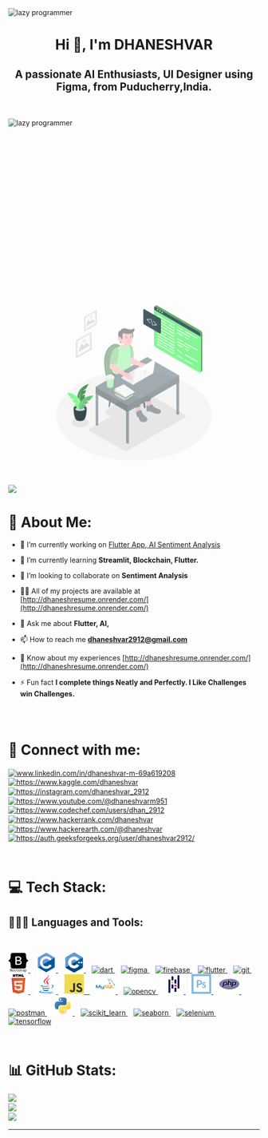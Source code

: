 <img src="https://images.unsplash.com/photo-1504805572947-34fad45aed93?ixlib=rb-4.0.3&ixid=MnwxMjA3fDB8MHxzZWFyY2h8NDd8fGNvZGluZ3xlbnwwfHwwfHw%3D&auto=format&fit=crop&w=500&q=60" alt="lazy programmer" width="1000" height="200">


<!-- https://pbs.twimg.com/media/FLVm9YlWQAgQ5ZS.jpg 
https://cdn.dribbble.com/users/1292677/screenshots/6139167/media/fcf7fd0c619bb87706533079240915f3.gif,
https://mobimg.b-cdn.net/v3/fetch/06/061de857a44030f20adf1efbc126f9c7.jpeg,
https://encrypted-tbn0.gstatic.com/images?q=tbn:ANd9GcTTic6eYDInlLJ3lZ_UgufymUEVpaNqlMDG9PnlgBT9lAyF_3jFLK9PgSlJHxDWeUDQpkk&usqp=CAU
,https://images.unsplash.com/photo-1504805572947-34fad45aed93?ixlib=rb-4.0.3&ixid=MnwxMjA3fDB8MHxzZWFyY2h8NDd8fGNvZGluZ3xlbnwwfHwwfHw%3D&auto=format&fit=crop&w=500&q=60-->


<br>

<h1 align="center">Hi 👋, I'm DHANESHVAR</h1>
<h2 align="center">A passionate AI Enthusiasts, UI Designer using Figma, from Puducherry,India.</h2>

<!-- <iframe src="https://embed.lottiefiles.com/animation/71619"></iframe> -->

<!-- <script src="https://unpkg.com/@lottiefiles/lottie-player@latest/dist/lottie-player.js"></script>
<lottie-player src="https://assets10.lottiefiles.com/packages/lf20_vnikrcia.json"  background="transparent"  speed="1"  style="width: 300px; height: 300px;"  loop  autoplay></lottie-player> -->

<br>
<br>

<img src="https://user-images.githubusercontent.com/55389276/140866485-8fb1c876-9a8f-4d6a-98dc-08c4981eaf70.gif" alt="lazy programmer" width="350" height="350" align="left">


<center>
<svg class="animated" width="350" height="350" preserveAspectRatio="xMidYMid meet" id="freepik_stories-code-typing" xmlns="http://www.w3.org/2000/svg" viewBox="0 0 500 500" version="1.1" xmlns:xlink="http://www.w3.org/1999/xlink" xmlns:svgjs="http://svgjs.com/svgjs">
<style>svg#freepik_stories-code-typing:not(.animated) .animable {opacity: 0;}svg#freepik_stories-code-typing.animated #freepik--Floor--inject-2 {animation: 1.5s Infinite  linear floating;animation-delay: 0s;}svg#freepik_stories-code-typing.animated #freepik--Shadows--inject-2 {animation: 1.5s Infinite  linear heartbeat;animation-delay: 0s;}svg#freepik_stories-code-typing.animated #freepik--Plant--inject-2 {animation: 1.5s Infinite  linear floating;animation-delay: 0s;}svg#freepik_stories-code-typing.animated #freepik--Pictures--inject-2 {animation: 1.5s Infinite  linear floating;animation-delay: 0s;}svg#freepik_stories-code-typing.animated #freepik--Character--inject-2 {animation: 3.2s 1 forwards ease-in slideDown,1.5s Infinite  linear floating;animation-delay: 0s,3.2s;}svg#freepik_stories-code-typing.animated #freepik--Screen--inject-2 {animation: 1.5s Infinite  linear floating;animation-delay: 0s;}            @keyframes floating {                0% {                    opacity: 1;                    transform: translateY(0px);                }                50% {                    transform: translateY(-10px);                }                100% {                    opacity: 1;                    transform: translateY(0px);                }            }                    @keyframes heartbeat {                0% {                    transform: scale(1);                }                10% {                    transform: scale(1.1);                }                30% {                    transform: scale(1);                }                40% {                    transform: scale(1);                }                50% {                    transform: scale(1.1);                }                60% {                    transform: scale(1);                }                100% {                    transform: scale(1);                }            }                    @keyframes slideDown {                0% {                    opacity: 0;                    transform: translateY(-30px);                }                100% {                    opacity: 1;                    transform: translateY(0);                }            }        
</style>
<g id="freepik--Floor--inject-2" class="animable" style="transform-origin: 250px 358.49px;"><ellipse cx="250" cy="358.49" rx="222.5" ry="128.46" style="fill: rgb(245, 245, 245); transform-origin: 250px 358.49px;" id="ele91jhmeyv7u" class="animable"></ellipse></g><g id="freepik--Shadows--inject-2" class="animable" style="transform-origin: 234.572px 371.229px;"><ellipse cx="95.58" cy="369.76" rx="24.63" ry="14.22" style="fill: rgb(230, 230, 230); transform-origin: 95.58px 369.76px;" id="el2ddc3qiriiv" class="animable"></ellipse><path d="M285.26,293.53,123.38,387a4,4,0,0,0,0,7l95.14,54.93a15.73,15.73,0,0,0,15.73,0l161.88-93.46a4,4,0,0,0,0-7L301,293.53A15.73,15.73,0,0,0,285.26,293.53Z" style="fill: rgb(230, 230, 230); transform-origin: 259.755px 371.229px;" id="eldyqzi1iv0eg" class="animable"></path><path d="M236.65,294.44l-64.8,37.42a8.55,8.55,0,0,0,0,14.82l32.63,18.84a14.23,14.23,0,0,0,14.2,0l64.81-37.42a8.56,8.56,0,0,0,0-14.82l-32.64-18.84A14.18,14.18,0,0,0,236.65,294.44Z" style="fill: rgb(230, 230, 230); transform-origin: 227.665px 329.976px;" id="elxsh1nnao99" class="animable"></path></g><g id="freepik--Plant--inject-2" class="animable" style="transform-origin: 96.22px 320.87px;"><path d="M96.88,333s-15.22-14.87-6.56-39.77c4.85-13.95,20.94-24.2,30.1-25.16a42.92,42.92,0,0,0-7.16,12.07l-11.54,7.67,10.61-3.32-2.26,9.08s-9.86,6-11.32,7.26L109.38,298S108.56,323.72,96.88,333Z" style="fill: #84F794; transform-origin: 104.038px 300.535px;" id="elnw82uz8c0a8" class="animable"></path><g id="elyt48uqyir3c"><path d="M96.88,333s-15.22-14.87-6.56-39.77c4.85-13.95,20.94-24.2,30.1-25.16a42.92,42.92,0,0,0-7.16,12.07l-11.54,7.67,10.61-3.32-2.26,9.08s-9.86,6-11.32,7.26L109.38,298S108.56,323.72,96.88,333Z" style="opacity: 0.4; transform-origin: 104.038px 300.535px;" class="animable" id="elt56r26m7jbr"></path></g><path d="M96.88,333s-7.88-31.11,3.78-49.25C100.66,283.71,87,299.72,96.88,333Z" style="fill: rgb(255, 255, 255); transform-origin: 96.9762px 308.375px;" id="eloq3r2v0kvn" class="animable"></path><path d="M114.3,337.17l-18.63-.24h-.19l-18.62.24s-.21,22.94,6.86,32.27h0c2,2.49,6.53,4.23,11.86,4.23s9.92-1.75,11.87-4.24C114.5,360.09,114.3,337.17,114.3,337.17Z" style="fill: rgb(55, 71, 79); transform-origin: 95.58px 355.3px;" id="elh85cprholsw" class="animable"></path><ellipse cx="95.58" cy="337.17" rx="18.72" ry="10.05" style="fill: rgb(69, 90, 100); transform-origin: 95.58px 337.17px;" id="elz2ppdodaz1j" class="animable"></ellipse><path d="M95.58,334.5c6.44,0,11.89,2.07,13.81,4.93a4,4,0,0,0,.75-2.26c0-4-6.52-7.19-14.56-7.19S81,333.2,81,337.17a4.08,4.08,0,0,0,.74,2.26C83.68,336.57,89.14,334.5,95.58,334.5Z" style="fill: rgb(38, 50, 56); transform-origin: 95.57px 334.705px;" id="el7hyscyc9oxo" class="animable"></path><ellipse cx="95.58" cy="339.43" rx="13.81" ry="4.93" style="fill: rgb(224, 224, 224); transform-origin: 95.58px 339.43px;" id="elam1bxu95v7b" class="animable"></ellipse><path d="M95.81,340.67s-7.22-.28-13.4-9.86c-2.56-3.95-3.79-6-3.79-6l10-.75-11.26-2.81-5.32-8.14,9.35-.7s-7-2.44-11.93-2.47c0,0-8.63-15.23-11.15-17.4a48.89,48.89,0,0,1,34.07,16.92C106.6,326.19,97.91,341.1,95.81,340.67Z" style="fill: #84F794; transform-origin: 79.3356px 316.61px;" id="el0op3zw3s5sm" class="animable"></path><path d="M95.81,340.67s4.51-27.18-24.28-43.52C71.53,297.15,101.41,311.5,95.81,340.67Z" style="fill: rgb(255, 255, 255); transform-origin: 84.0196px 318.91px;" id="elrk085ivbnxi" class="animable"></path><path d="M95.81,340.67s6.53.42,13-7.64c2.67-3.32,4-5.08,4-5.08l-9-1.62,10.42-1.48L119.8,318l-8.37-1.51s6.51-1.54,11-1.1c0,0,9.22-12.94,11.7-14.66a44.36,44.36,0,0,0-32.33,12.07C87.43,326.59,93.87,340.86,95.81,340.67Z" style="fill: #84F794; transform-origin: 113.409px 320.682px;" id="elwfcwdxjsqu" class="animable"></path><g id="eljso7nzhwmrg"><path d="M95.81,340.67s6.53.42,13-7.64c2.67-3.32,4-5.08,4-5.08l-9-1.62,10.42-1.48L119.8,318l-8.37-1.51s6.51-1.54,11-1.1c0,0,9.22-12.94,11.7-14.66a44.36,44.36,0,0,0-32.33,12.07C87.43,326.59,93.87,340.86,95.81,340.67Z" style="opacity: 0.2; transform-origin: 113.409px 320.682px;" class="animable" id="el9xa2pe2vjq"></path></g><path d="M95.81,340.67s-1.52-24.94,26-37C121.81,303.69,93.5,313.83,95.81,340.67Z" style="fill: rgb(255, 255, 255); transform-origin: 108.743px 322.17px;" id="elzg1n5dwpdc" class="animable"></path></g><g id="freepik--Pictures--inject-2" class="animable" style="transform-origin: 113.425px 125.215px;"><polygon points="128.91 119.4 128.91 169.08 85.88 193.92 85.88 144.24 128.91 119.4 128.91 119.4" style="fill: rgb(250, 250, 250); transform-origin: 107.395px 156.66px;" id="el40303g3t7bv" class="animable"></polygon><path d="M124.25,122.09v44.3L85.88,188.54v-44.3l38.37-22.15m2.33-4-43,24.84v49.68l2.33,1.35,43-24.84V119.4l-2.33-1.35Z" style="fill: rgb(224, 224, 224); transform-origin: 106.245px 156.005px;" id="elw1aqetdpdld" class="animable"></path><path d="M126.58,123.43v44.3L88.21,189.88v-44.3l38.37-22.15m2.33-4-43,24.84v49.68l43-24.84V119.4Z" style="fill: rgb(235, 235, 235); transform-origin: 107.41px 156.675px;" id="eldo55pbzb8re" class="animable"></path><polygon points="122.59 157.71 90.04 176.5 99.66 151.49 106.32 159.39 113.13 149.7 122.59 157.71" style="fill: rgb(224, 224, 224); transform-origin: 106.315px 163.1px;" id="elxcttrt5ge3b" class="animable"></polygon><path d="M111.3,142.1a6.57,6.57,0,0,1-3,5.15c-1.64.94-3,.18-3-1.72a6.57,6.57,0,0,1,3-5.14C110,139.44,111.3,140.21,111.3,142.1Z" style="fill: rgb(224, 224, 224); transform-origin: 108.3px 143.818px;" id="elb75ygysn87u" class="animable"></path><polygon points="143.26 57.55 143.26 97.12 108.99 116.91 108.99 77.33 143.26 57.55 143.26 57.55" style="fill: rgb(250, 250, 250); transform-origin: 126.125px 87.23px;" id="el2pio31nim1e" class="animable"></polygon><path d="M139.55,59.69V95L109,112.63V77.33l30.56-17.64m1.86-3.22L107.13,76.26v39.58l1.86,1.07,34.27-19.79V57.54l-1.85-1.07Z" style="fill: rgb(224, 224, 224); transform-origin: 125.195px 86.69px;" id="elhs5ay5bivjq" class="animable"></path><path d="M141.41,60.76V96.05L110.84,113.7V78.4l30.57-17.64m1.85-3.22L109,77.33v39.58l34.27-19.79V57.54Z" style="fill: rgb(235, 235, 235); transform-origin: 126.135px 87.225px;" id="elulw308rik" class="animable"></path><polygon points="138.23 88.07 112.3 103.04 119.96 83.11 125.27 89.41 130.69 81.68 138.23 88.07" style="fill: rgb(224, 224, 224); transform-origin: 125.265px 92.36px;" id="el0qf2jl7q72i" class="animable"></polygon><path d="M129.24,75.63a5.22,5.22,0,0,1-2.37,4.1c-1.31.76-2.36.14-2.36-1.36a5.21,5.21,0,0,1,2.36-4.1C128.18,73.51,129.24,74.13,129.24,75.63Z" style="fill: rgb(224, 224, 224); transform-origin: 126.875px 77px;" id="elxdjoknqwu2m" class="animable"></path></g><g id="freepik--Character--inject-2" class="animable" style="transform-origin: 259.75px 281.276px;"><path d="M216.15,286.33l13.91,84.89a2.65,2.65,0,0,0,2.62,2.22h0a2.65,2.65,0,0,0,2.63-2.94l-9.76-87.58Z" style="fill: rgb(38, 50, 56); transform-origin: 225.738px 328.18px;" id="el4iwpongoalu" class="animable"></path><path d="M264.17,257.78l13.92,84.89a2.64,2.64,0,0,0,2.61,2.22h0a2.65,2.65,0,0,0,2.63-2.95l-9.76-87.57Z" style="fill: rgb(38, 50, 56); transform-origin: 273.759px 299.63px;" id="elskim0ml8qb" class="animable"></path><path d="M194.8,266.48l-13.73,73.15a2.21,2.21,0,0,1-2.19,1.82,2.24,2.24,0,0,1-2.21-2.56l10.14-67.8Z" style="fill: rgb(38, 50, 56); transform-origin: 185.724px 303.965px;" id="elqyiahh2rhqc" class="animable"></path><path d="M243.36,239.19l-13.65,72.7a2.21,2.21,0,0,1-2.19,1.82,2.24,2.24,0,0,1-2.21-2.55l10.06-67.37Z" style="fill: rgb(38, 50, 56); transform-origin: 234.324px 276.45px;" id="eljife5nkiyt" class="animable"></path><path d="M239.4,233.65a19.46,19.46,0,0,1-11.49-15.87c-2.21-22.28-10.06-68.18-36.64-52.9-32.82,18.86-21.07,73.63-16.3,91.19a23.71,23.71,0,0,0,6,10.49c5.93,6,18.2,16.26,39.08,25a12.26,12.26,0,0,0,8.08.48c10.37-2.95,37.46-12,51-29.3a4.72,4.72,0,0,0-.78-6.6C272.88,251.8,260.51,243.07,239.4,233.65Z" style="fill: #84F794; transform-origin: 224.551px 227.167px;" id="el72qqyy1a9xf" class="animable"></path><g id="elxjd2i65py6"><path d="M239.4,233.65a19.46,19.46,0,0,1-11.49-15.87c-2.21-22.28-10.06-68.18-36.64-52.9-32.82,18.86-21.07,73.63-16.3,91.19a23.71,23.71,0,0,0,6,10.49c5.93,6,18.2,16.26,39.08,25a12.26,12.26,0,0,0,8.08.48c10.37-2.95,37.46-12,51-29.3a4.72,4.72,0,0,0-.78-6.6C272.88,251.8,260.51,243.07,239.4,233.65Z" style="opacity: 0.5; transform-origin: 224.551px 227.167px;" class="animable" id="el1ab5zrce8hv"></path></g><path d="M280.11,259.61a4.68,4.68,0,0,1-1,3.14c-.72.93-1.49,1.82-2.28,2.7h0c-.44.48-.88.95-1.34,1.41l0,0c-.45.46-.91.91-1.38,1.36l0,0-1.42,1.32,0,0c-.49.43-1,.86-1.49,1.28v0c-7.67,6.43-17,11.33-25.27,14.86h0l-1.54.65-.16.06-1.42.58-.25.09-1.32.52-.3.12-1.23.46-.36.13-1.14.42-.41.15-1.05.37-.43.15-1,.33-.47.16-.88.29-.5.17-.79.25-.54.17-.68.22-.58.17-.57.18-.71.21-.36.1c-.34.11-.68.2-1,.29a12.26,12.26,0,0,1-8.08-.48c-20.88-8.75-33.15-19-39.08-25a23.71,23.71,0,0,1-6-10.49c-4.77-17.56-16.52-72.33,16.3-91.19q.87-.49,1.71-.9l.37-.18c.56-.26,1.1-.5,1.64-.71l.16-.06c.51-.19,1-.36,1.52-.5l.23-.07c.54-.15,1.07-.27,1.59-.37l.14,0a14.74,14.74,0,0,1,3.14-.22h.06a13.24,13.24,0,0,1,3,.46h0c-5.24-2.31-11.64-2.21-18,1.44-32.82,18.86-21.07,73.63-16.3,91.19l.81,3a28.54,28.54,0,0,0,10.24,15.31l8.52,6.51h0A133.87,133.87,0,0,0,220,296.82a12.28,12.28,0,0,0,8.11.5c10.36-2.95,37.47-12,51-29.3a4.67,4.67,0,0,0,1-2.57h0V259.6Z" style="fill: #84F794; transform-origin: 222.378px 229.22px;" id="el888s0anoc2" class="animable"></path><g id="elygb9tserrh8"><path d="M280.11,259.61a4.68,4.68,0,0,1-1,3.14c-.72.93-1.49,1.82-2.28,2.7h0c-.44.48-.88.95-1.34,1.41l0,0c-.45.46-.91.91-1.38,1.36l0,0-1.42,1.32,0,0c-.49.43-1,.86-1.49,1.28v0c-7.67,6.43-17,11.33-25.27,14.86h0l-1.54.65-.16.06-1.42.58-.25.09-1.32.52-.3.12-1.23.46-.36.13-1.14.42-.41.15-1.05.37-.43.15-1,.33-.47.16-.88.29-.5.17-.79.25-.54.17-.68.22-.58.17-.57.18-.71.21-.36.1c-.34.11-.68.2-1,.29a12.26,12.26,0,0,1-8.08-.48c-20.88-8.75-33.15-19-39.08-25a23.71,23.71,0,0,1-6-10.49c-4.77-17.56-16.52-72.33,16.3-91.19q.87-.49,1.71-.9l.37-.18c.56-.26,1.1-.5,1.64-.71l.16-.06c.51-.19,1-.36,1.52-.5l.23-.07c.54-.15,1.07-.27,1.59-.37l.14,0a14.74,14.74,0,0,1,3.14-.22h.06a13.24,13.24,0,0,1,3,.46h0c-5.24-2.31-11.64-2.21-18,1.44-32.82,18.86-21.07,73.63-16.3,91.19l.81,3a28.54,28.54,0,0,0,10.24,15.31l8.52,6.51h0A133.87,133.87,0,0,0,220,296.82a12.28,12.28,0,0,0,8.11.5c10.36-2.95,37.47-12,51-29.3a4.67,4.67,0,0,0,1-2.57h0V259.6Z" style="opacity: 0.6; transform-origin: 222.378px 229.22px;" class="animable" id="elqykhhumd96c"></path></g><path d="M298.21,322.28c-2.24-14.29-5.11-37.13-6.75-50.63q-.16-1.33-.45-2.64a28,28,0,0,0-13.21-17.89l-33.66-20-22.85-12s-6.08,17.62,1,28.4c5.88,9,31.84,20.08,39.56,23.83s7.88,4.76,7.72,9.77-.17,11.39,9.31,31.37c2.73,5.74,4.63,10,5.95,13.33A21,21,0,0,0,298.21,322.28Z" style="fill: #84F794; transform-origin: 258.536px 272.501px;" id="el9vh0ifjr2n" class="animable"></path><g id="elj758wwkzglq"><path d="M298.21,322.28c-2.24-14.29-5.11-37.13-6.75-50.63a28.43,28.43,0,0,0-.76-3.93,27.93,27.93,0,0,0-12.85-16.57l-33.71-20.07-22.85-12s-6.08,17.62,1,28.4c5.88,9,31.84,20.08,39.56,23.83s7.88,4.76,7.72,9.77-.17,11.39,9.31,31.37c2.73,5.74,4.63,10,5.95,13.33A21,21,0,0,0,298.21,322.28Z" style="opacity: 0.7; transform-origin: 258.536px 272.463px;" class="animable" id="elvs6ijq2gl5r"></path></g><path d="M287.8,337.41a3.39,3.39,0,0,0,.41,1.7,23.72,23.72,0,0,0,5.06,6c4.54,4.09,19.57,20.1,24.85,10.16,0,0-15.53-14.87-17.58-21a101.83,101.83,0,0,1-2.33-12,21,21,0,0,1-13.4,3.48C287.72,333,287.85,335.35,287.8,337.41Z" style="fill: rgb(255, 168, 167); transform-origin: 301.465px 340.371px;" id="elejby3ny1b5" class="animable"></path><path d="M304,336.43l-.43-1.29a2,2,0,0,0-2.42-1.24l-6.29,1.94a1.93,1.93,0,0,0-1.36,1.85v.63a1.13,1.13,0,0,1-1.13,1.12h0a5.73,5.73,0,0,1-3.65-1.31l-.88-.72v-2.2h0a3.87,3.87,0,0,0-1.75,3.44c.08,1.49.15,3.31.09,4-.1,1.32-1.33,6.82.14,8.45s4.77,1.82,8.85,1.38,8.54,3.57,12.32,5.06,19.44,4.69,19.4-5.32c0-2.55-2.53-3.59-5-4.49s-11.41-4.05-13.7-5.94a21,21,0,0,1-2.55-2.52A8.35,8.35,0,0,1,304,336.43Z" style="fill: rgb(69, 90, 100); transform-origin: 306.247px 346.528px;" id="els5434lq9a9" class="animable"></path><path d="M307.45,357.57c-3.78-1.49-8.24-5.5-12.32-5.06s-7.38.25-8.85-1.38a3.91,3.91,0,0,1-.7-2.31c-.07,1.54.05,3,.7,3.74,1.47,1.63,4.77,1.82,8.85,1.38s8.54,3.58,12.32,5.06,19.44,4.69,19.4-5.32a3.18,3.18,0,0,0-.06-.43C325.81,362,311.1,359,307.45,357.57Z" style="fill: rgb(38, 50, 56); transform-origin: 306.206px 354.753px;" id="elne6uuznworh" class="animable"></path><path d="M267.64,339.62c-2.25-14.28-5.11-37.12-6.76-50.63a28.42,28.42,0,0,0-9.82-18.24l-40.39-34.34L189.08,236s-4.45,18,2.61,28.77c5.89,9,31.84,20.09,39.56,23.83s7.88,4.77,7.72,9.77-.17,11.39,9.32,31.37c2.72,5.75,4.62,10,5.94,13.33A21.06,21.06,0,0,0,267.64,339.62Z" style="fill: #84F794; transform-origin: 227.668px 289.571px;" id="elxmd14dgoaai" class="animable"></path><g id="el3hcbohic4hc"><path d="M267.64,339.62c-2.25-14.28-5.11-37.12-6.76-50.63a28.42,28.42,0,0,0-9.82-18.24l-40.39-34.34L189.08,236s-4.45,18,2.61,28.77c5.89,9,31.84,20.09,39.56,23.83s7.88,4.77,7.72,9.77-.17,11.39,9.32,31.37c2.72,5.75,4.62,10,5.94,13.33A21.06,21.06,0,0,0,267.64,339.62Z" style="opacity: 0.7; transform-origin: 227.668px 289.571px;" class="animable" id="elw20dsr83eht"></path></g><path d="M257.21,353.46c0,.6-.41,2.37.42,3,1.06.79,2.07,3.32,5.07,6,4.53,4.09,9.32-4.72,7.26-10.83a102.85,102.85,0,0,1-2.32-12,21.06,21.06,0,0,1-13.41,3.48C257.15,350.33,257.27,351.41,257.21,353.46Z" style="fill: rgb(255, 168, 167); transform-origin: 262.341px 351.568px;" id="el4yoor7zlxuo" class="animable"></path><path d="M230.52,161.52h0a13.22,13.22,0,0,1,14.61,8.86,57.45,57.45,0,0,1,2.73,13.22c1.17,13.85,1.49,20.77,1.49,20.77l13.91,6.31s-7.51.36-7,11l-17.33-4.37Z" style="fill: rgb(255, 168, 167); transform-origin: 246.89px 191.518px;" id="elr247agz9z5" class="animable"></path><path d="M249.86,196c-2.05-15-2.86-22.85-4.62-26.57a13.49,13.49,0,0,0-14.72-7.91l5.24,41.2.67-.06a21.78,21.78,0,0,0,12.47-5.52Z" style="fill: #84F794; transform-origin: 240.19px 182.017px;" id="el8qbif85i7n9" class="animable"></path><g id="elpbf2i5zfpe"><path d="M249.86,196c-2.05-15-2.86-22.85-4.62-26.57a13.49,13.49,0,0,0-14.72-7.91l5.24,41.2.67-.06a21.78,21.78,0,0,0,12.47-5.52Z" style="opacity: 0.2; transform-origin: 240.19px 182.017px;" class="animable" id="ellkm6bjtpaqh"></path></g><path d="M249.35,204.37a9.62,9.62,0,0,0-4.11,2.53s1.68-3.19,4-4.18Z" style="fill: rgb(242, 143, 143); transform-origin: 247.295px 204.81px;" id="elnmizv7s1hm" class="animable"></path><path d="M197.1,173.67l15.56-7.54,12.82-4.43s10.28-3.27,12.9,10.42c2.17,11.25,2.45,54,2.45,54l-.23,4.67s-5.93,16.62-27.12,18-25.32-7.56-25.32-7.56S186,184.66,197.1,173.67Z" style="fill: #84F794; transform-origin: 214.41px 205.147px;" id="el2qlcxflh1cx" class="animable"></path><path d="M246.13,128s4.81,12.33-1.83,17.76S240,129.33,240,129.33Z" style="fill: rgb(38, 50, 56); transform-origin: 243.707px 137.313px;" id="elu6ypqd555q8" class="animable"></path><path d="M287.81,198.49,140,283.83v18.49h0v89.85h0a1.86,1.86,0,0,0,1.12,1.67,6,6,0,0,0,5.46,0,1.86,1.86,0,0,0,1.11-1.67h0v-85.4L227.83,353v90.73h0a1.86,1.86,0,0,0,1.12,1.66,6,6,0,0,0,5.46,0,1.86,1.86,0,0,0,1.12-1.66h0V353l136.23-78.65v86h0A1.85,1.85,0,0,0,372.9,362a6,6,0,0,0,5.46,0,1.85,1.85,0,0,0,1.12-1.66h0V251.43Z" style="fill: rgb(69, 90, 100); transform-origin: 259.74px 322.269px;" id="ely0f60fmv47m" class="animable"></path><path d="M234.41,445.41a6,6,0,0,1-5.46,0c-1.51-.87-1.51-2.28,0-3.15a6,6,0,0,1,5.46,0C235.92,443.13,235.92,444.54,234.41,445.41Z" style="fill: rgb(69, 90, 100); transform-origin: 231.68px 443.835px;" id="elumnn6m18ubb" class="animable"></path><rect x="227.83" y="350.79" width="1.72" height="92.96" style="fill: rgb(55, 71, 79); transform-origin: 231.69px 397.27px;" id="eleyxqmqp2knp" class="animable"></rect><ellipse cx="143.87" cy="392.27" rx="3.86" ry="2.23" style="fill: rgb(69, 90, 100); transform-origin: 143.87px 392.27px;" id="el17vhh8n5v74" class="animable"></ellipse><rect x="140.01" y="299.23" width="1" height="1.96" style="fill: rgb(38, 50, 56); transform-origin: 143.87px 345.71px;" id="elynruf6za4x8" class="animable"></rect><path d="M378.36,362a6,6,0,0,1-5.46,0c-1.51-.87-1.51-2.28,0-3.15a6,6,0,0,1,5.46,0C379.87,359.73,379.87,361.14,378.36,362Z" style="fill: rgb(69, 90, 100); transform-origin: 375.63px 360.425px;" id="eloymb776avfl" class="animable"></path><rect x="371.78" y="267.39" width="2" height="92.96" style="fill: rgb(55, 71, 79); transform-origin: 375.64px 313.87px;" id="elmaz2wexdwp" class="animable"></rect><path d="M284,291.66a5.42,5.42,0,0,1-4.9,0c-1.35-.78-1.35-2,0-2.82a5.36,5.36,0,0,1,4.9,0C285.31,289.62,285.31,290.88,284,291.66Z" style="fill: rgb(69, 90, 100); transform-origin: 281.535px 290.246px;" id="elt497vgrrs48" class="animable"></path><rect x="278.05" y="212.6" width="6.93" height="77.58" style="fill: rgb(69, 90, 100); transform-origin: 281.515px 251.39px;" id="el8vwdtffjqkc" class="animable"></rect><polygon points="140 283.83 140 302.32 231.69 355.26 231.69 336.76 140 283.83" style="fill: rgb(38, 50, 56); transform-origin: 185.845px 319.545px;" id="elgxxkgmwml76" class="animable"></polygon><polygon points="379.5 251.43 231.69 336.76 231.69 355.26 379.5 269.92 379.5 251.43" style="fill: rgb(55, 71, 79); transform-origin: 305.595px 303.345px;" id="eluicutonvi6d" class="animable"></polygon><polygon points="287.81 198.49 140 283.83 231.69 336.76 379.5 251.43 287.81 198.49" style="fill: rgb(69, 90, 100); transform-origin: 259.75px 267.625px;" id="els9xdtd9dv4o" class="animable"></polygon><polygon points="213.66 256.08 247.28 275.49 303.17 243.16 269.56 223.36 213.66 256.08" style="fill: rgb(235, 235, 235); transform-origin: 258.415px 249.425px;" id="ell7urgbi65z" class="animable"></polygon><polygon points="243.66 250.55 256.27 243.27 248.37 238.71 235.76 245.99 243.66 250.55" style="fill: rgb(224, 224, 224); transform-origin: 246.015px 244.63px;" id="el9nku34wt4dc" class="animable"></polygon><polygon points="248.71 270.64 231.72 260.64 264.92 240.54 248.71 270.64" style="fill: rgb(224, 224, 224); transform-origin: 248.32px 255.59px;" id="el0l2t6ek9ci5" class="animable"></polygon><path d="M258.22,208.28l13.45,6.31a117.87,117.87,0,0,1,11.87,3.67s9.36,3.82,9.79,6.33-7,8.56-13.57,5.62a20.71,20.71,0,0,0-5.46-2c-1.75-.19-7-1-10.75-4.61l-15.69-4.08S247.08,209.84,258.22,208.28Z" style="fill: rgb(255, 168, 167); transform-origin: 270.598px 219.639px;" id="elwvc31poncd" class="animable"></path><path d="M266.93,227c1.55,1.67,6,5.88,7,7.1s3.26-1.91-.75-6.58a37.63,37.63,0,0,1-9.69-5.27A38.28,38.28,0,0,0,266.93,227Z" style="fill: rgb(255, 168, 167); transform-origin: 269.482px 228.307px;" id="ela186cksme9d" class="animable"></path><rect x="212.66" y="146.81" width="2.96" height="19.32" style="fill: rgb(255, 168, 167); transform-origin: 220.64px 156.47px;" id="elj4vqsdwfmx" class="animable"></rect><path d="M228.63,166.13A25.69,25.69,0,0,1,214,152.18v-5.37h14.67Z" style="fill: rgb(242, 143, 143); transform-origin: 221.335px 156.47px;" id="eliun1n7p4cwd" class="animable"></path><path d="M234,121.3s14.52,1.75,11.19,26.56c-1.54,11.47-4.61,17.27-13.45,16.29-10-1.12-23.87-8.9-21.72-28.56S234,121.3,234,121.3Z" style="fill: rgb(255, 168, 167); transform-origin: 227.742px 142.443px;" id="eltrf2p2l39wl" class="animable"></path><polygon points="234.81 143.42 234.29 151.99 239.4 150.76 234.81 143.42" style="fill: rgb(242, 143, 143); transform-origin: 236.845px 147.705px;" id="eljb0xwu0t7c" class="animable"></polygon><path d="M227.21,142.65a1.75,1.75,0,1,0,1.85-1.64A1.75,1.75,0,0,0,227.21,142.65Z" style="fill: rgb(38, 50, 56); transform-origin: 228.957px 142.757px;" id="eldeh3g9c659" class="animable"></path><path d="M238.76,142.14a1.75,1.75,0,1,0,1.86-1.64A1.75,1.75,0,0,0,238.76,142.14Z" style="fill: rgb(38, 50, 56); transform-origin: 240.507px 142.246px;" id="el55xudt4b0h8" class="animable"></path><path d="M242.86,138.74l-3.29-2.24s1.39-1.28,2.65-.38A2.39,2.39,0,0,1,242.86,138.74Z" style="fill: rgb(38, 50, 56); transform-origin: 241.292px 137.27px;" id="elgtdsijwyxgc" class="animable"></path><path d="M228.42,138.35l-3.55,1.78s-.44-1.84.95-2.49A2.38,2.38,0,0,1,228.42,138.35Z" style="fill: rgb(38, 50, 56); transform-origin: 226.612px 138.819px;" id="eleafhee5j1i" class="animable"></path><path d="M234.54,155.47a8.93,8.93,0,0,1-5.53-1.85s-.56,2.94,1.88,3.65S234.54,155.47,234.54,155.47Z" style="fill: rgb(242, 143, 143); transform-origin: 231.747px 155.508px;" id="elrd4ijr8au8q" class="animable"></path><path d="M212.49,143.22s2.23,4.65,3.61,4.49,0-17.81,2.86-17.92,16.36,6.59,28.29-2.06c4.59-3.32,5.5-11.8,2.75-11s-6.46,3.21-11.47,2.87-22.55-8.48-26.9,3c0,0-9.7-.79-6.06,18.47.91,4.79,3.77,16.65,7.09,17.82Z" style="fill: rgb(38, 50, 56); transform-origin: 228.151px 137.687px;" id="elbqahv6yv6k" class="animable"></path><path d="M213.28,147.46a9.79,9.79,0,0,0-.79-4.24,4.5,4.5,0,0,0-3.89-3c-4.48-.12-5.09,4.2-5,5.73.16,4,3.43,8.4,9.51,8.57Z" style="fill: rgb(255, 168, 167); transform-origin: 208.44px 147.369px;" id="elb463poicv8f" class="animable"></path><path d="M214.66,233.91,226.1,243a38.42,38.42,0,0,1,5.8,1c2.19.65,7.93,2.76,9.45,3.09s-.44,3-4.42,2c0,0,8.34,5.71,8.23,8.25s-8.67,6.88-14.45,2.62a21.4,21.4,0,0,0-4.91-3.08c-1.68-.55-6.61-2.46-9.54-6.78l-10-5.21S203.44,233.08,214.66,233.91Z" style="fill: rgb(255, 168, 167); transform-origin: 225.553px 247.811px;" id="el3xc7t042whv" class="animable"></path><path d="M202.18,171.21s6.67,5.17,2.57,21.24-6.29,29.92-6.29,29.92l16.2,11.54a14.28,14.28,0,0,0-8.4,11s-25.54-10-26.06-16.49,5.33-34.35,6.22-39.48S191.85,173.64,202.18,171.21Z" style="fill: rgb(255, 168, 167); transform-origin: 197.414px 208.06px;" id="elb432fra8jz" class="animable"></path><path d="M198.46,222.37a15.12,15.12,0,0,0-6.11.06,12.8,12.8,0,0,1,6.25-1.55Z" style="fill: rgb(242, 143, 143); transform-origin: 195.475px 221.655px;" id="ellmpvu3hzwb" class="animable"></path><path d="M311,206.13l-5.85,38.25a.1.1,0,0,1,0,.07L247,278.12a.09.09,0,0,1-.13-.09l5.67-37.1a5.5,5.5,0,0,1,2.56-3.86l53.26-32.66A1.72,1.72,0,0,1,311,206.13Z" style="fill: rgb(250, 250, 250); transform-origin: 278.946px 241.129px;" id="elfjfkoklkx8s" class="animable"></path><path d="M247,278.12l-31-18a4.72,4.72,0,0,1-2.35-4.08h0l33.62,19.41Z" style="fill: rgb(224, 224, 224); transform-origin: 230.46px 267.08px;" id="el85487wlg9jp" class="animable"></path><path d="M277.37,243c0,2.74,1.92,3.84,4.28,2.48a9.47,9.47,0,0,0,4.29-7.42c0-2.74-1.92-3.84-4.29-2.48A9.49,9.49,0,0,0,277.37,243Z" style="fill: rgb(224, 224, 224); transform-origin: 281.655px 240.53px;" id="el1bc62hd0l0x" class="animable"></path><path d="M213.17,128.21s-2.64-3.9-1-5.16S215,125.8,213.17,128.21Z" style="fill: rgb(38, 50, 56); transform-origin: 212.863px 125.51px;" id="el08g1l0d40pow" class="animable"></path><path d="M213.61,129s-4.66-.58-4.55-2.62S213,126.06,213.61,129Z" style="fill: rgb(38, 50, 56); transform-origin: 211.334px 127.245px;" id="elk0dcahnwqx" class="animable"></path><path d="M212.66,166.13s3.43,9,11.33,7.88,4.64-7.88,4.64-7.88Z" style="fill: rgb(255, 168, 167); transform-origin: 220.978px 170.118px;" id="el1ukb00xpjx3" class="animable"></path><path d="M202.18,171.21s5.2,2.49,4.4,12.95-4.93,31.54-4.93,31.54-18.61,7.54-20.39-3.09c-.45-2.75,4.24-28.18,8.25-33.56A18.94,18.94,0,0,1,202.18,171.21Z" style="fill: #84F794; transform-origin: 193.947px 194.752px;" id="elxawc5flqwyl" class="animable"></path><g id="el28hr1mcthz3"><path d="M202.18,171.21s5.2,2.49,4.4,12.95-4.93,31.54-4.93,31.54-18.61,7.54-20.39-3.09c-.45-2.75,4.24-28.18,8.25-33.56A18.94,18.94,0,0,1,202.18,171.21Z" style="opacity: 0.2; transform-origin: 193.947px 194.752px;" class="animable" id="elvdahuhi214q"></path></g><path d="M257.63,354a5.05,5.05,0,0,0,3,2.12c1.13.18-1.15-2.75,1.57-3.93s8.95-2.79,9.51-.45l.69,2.92a17.31,17.31,0,0,0,3.84,7.45,36.42,36.42,0,0,0,6.16,5.89c3.56,2.29,9.41,7.84,1.9,12.57s-16.73.73-18.54-4.64-3.72-6.93-4.68-7.82a10.25,10.25,0,0,1-4.06-5.92,56.39,56.39,0,0,1-1-7.2,2.71,2.71,0,0,1,1.24-2.49h0Z" style="fill: rgb(69, 90, 100); transform-origin: 271.98px 366.607px;" id="elsmn7cr041vo" class="animable"></path><path d="M284.34,380.55c-7.51,4.72-16.73.73-18.54-4.64s-3.72-6.93-4.68-7.82a10.8,10.8,0,0,1-3.75-4.87c0,.14,0,.3,0,.44.29,4.65,3.14,5.74,4.1,6.64s2.54,2.36,4.35,7.74,11.33,8.72,18.83,4c3.65-2.29,4.14-4.78,3.28-7C288.11,376.85,287.19,378.76,284.34,380.55Z" style="fill: rgb(38, 50, 56); transform-origin: 272.833px 373.758px;" id="elb5zx4bu51j" class="animable"></path><path d="M248.26,309.16,224.34,323l-30.2-17.44,24-13.84a2.1,2.1,0,0,1,2.06,0l28.09,16.22A.71.71,0,0,1,248.26,309.16Z" style="fill: #84F794; transform-origin: 221.381px 307.225px;" id="eliytjwevglrp" class="animable"></path><g id="el715z211f1lu"><path d="M248.26,309.16,224.34,323l-30.2-17.44,24-13.84a2.1,2.1,0,0,1,2.06,0l28.09,16.22A.71.71,0,0,1,248.26,309.16Z" style="opacity: 0.7; transform-origin: 221.381px 307.225px;" class="animable" id="elg9zym2rabgm"></path></g><path d="M246.6,308.66l-22.26,12.85-28.11-16.22,22.31-12.88a1.87,1.87,0,0,1,1.91,0L246.6,307.5A.67.67,0,0,1,246.6,308.66Z" style="fill: rgb(255, 255, 255); transform-origin: 221.582px 306.829px;" id="el5lalcosy91j" class="animable"></path><polygon points="224.34 321.51 224.34 319 246.94 305.96 246.94 308.09 224.34 321.51" style="fill: rgb(255, 255, 255); transform-origin: 235.64px 313.735px;" id="el5zc4takqopm" class="animable"></polygon><polygon points="224.34 321.51 224.34 319 196.23 302.78 196.23 305.29 224.34 321.51" style="fill: rgb(224, 224, 224); transform-origin: 210.285px 312.145px;" id="el5yjt1lxqnk" class="animable"></polygon><path d="M248.26,305.19,224.34,319l-30.2-17.43,24-13.84a2.1,2.1,0,0,1,2.06,0L248.26,304A.71.71,0,0,1,248.26,305.19Z" style="fill: #84F794; transform-origin: 221.361px 303.23px;" id="elouw2mi4icf" class="animable"></path><g id="elyld1guzb6b"><path d="M248.26,305.19,224.34,319l-30.2-17.43,24-13.84a2.1,2.1,0,0,1,2.06,0L248.26,304A.71.71,0,0,1,248.26,305.19Z" style="opacity: 0.5; transform-origin: 221.361px 303.23px;" class="animable" id="elz4tihmcwey9"></path></g><path d="M221.21,321.17a.49.49,0,0,1-.44,0,.55.55,0,0,1-.29-.48V318.4a3,3,0,0,1,1.45-2.54l.09-.06a.27.27,0,0,1,.4.24.47.47,0,0,0,.94,0,1.19,1.19,0,0,0-.61-1.05,1.17,1.17,0,0,0-1.21,0l-.09.05a3.9,3.9,0,0,0-1.91,3.35v2.27a1.49,1.49,0,0,0,.78,1.31,1.45,1.45,0,0,0,.7.17,1.47,1.47,0,0,0,.83-.25.44.44,0,0,0,.18-.26Z" style="fill: rgb(255, 255, 255); transform-origin: 221.45px 318.481px;" id="elhr2oedh3x1" class="animable"></path><path d="M216.74,318.59a.49.49,0,0,1-.44,0,.55.55,0,0,1-.29-.48v-2.27a3,3,0,0,1,1.45-2.55l.09,0a.28.28,0,0,1,.27,0,.27.27,0,0,1,.13.23.47.47,0,1,0,.94,0,1.19,1.19,0,0,0-.61-1,1.17,1.17,0,0,0-1.21,0l-.09.05a3.9,3.9,0,0,0-1.91,3.35v2.27a1.49,1.49,0,0,0,.78,1.31,1.45,1.45,0,0,0,.7.17,1.47,1.47,0,0,0,.83-.25.44.44,0,0,0,.18-.26Z" style="fill: rgb(255, 255, 255); transform-origin: 216.98px 316.011px;" id="elevqrhkg6app" class="animable"></path><path d="M212.27,316a.52.52,0,0,1-.44,0,.55.55,0,0,1-.29-.48v-2.27a3,3,0,0,1,1.45-2.55l.09-.05a.28.28,0,0,1,.27,0,.27.27,0,0,1,.13.23.47.47,0,1,0,.94,0,1.19,1.19,0,0,0-.61-1,1.17,1.17,0,0,0-1.21,0l-.09.05a3.9,3.9,0,0,0-1.91,3.35v2.27a1.49,1.49,0,0,0,.78,1.31,1.45,1.45,0,0,0,.7.17,1.47,1.47,0,0,0,.83-.25.44.44,0,0,0,.18-.26Z" style="fill: rgb(255, 255, 255); transform-origin: 212.51px 313.371px;" id="eljzzi579lq9s" class="animable"></path><path d="M207.8,313.43a.52.52,0,0,1-.44,0,.55.55,0,0,1-.29-.48v-2.27a3,3,0,0,1,1.45-2.55l.09-.05a.28.28,0,0,1,.27,0,.27.27,0,0,1,.13.23.47.47,0,0,0,.94,0,1.19,1.19,0,0,0-.61-1,1.17,1.17,0,0,0-1.21,0l-.09.05a3.9,3.9,0,0,0-1.91,3.35v2.27a1.49,1.49,0,0,0,.78,1.31,1.45,1.45,0,0,0,.7.17,1.47,1.47,0,0,0,.83-.25.44.44,0,0,0,.18-.26Z" style="fill: rgb(255, 255, 255); transform-origin: 208.04px 310.801px;" id="elnw9oxvga7nb" class="animable"></path><path d="M203.33,310.85a.52.52,0,0,1-.44,0,.55.55,0,0,1-.29-.48v-2.27a3,3,0,0,1,1.45-2.55l.09,0a.28.28,0,0,1,.27,0,.27.27,0,0,1,.13.23.47.47,0,0,0,.94,0,1.19,1.19,0,0,0-.61-1,1.17,1.17,0,0,0-1.21,0l-.09.05a3.9,3.9,0,0,0-1.91,3.35v2.27a1.49,1.49,0,0,0,.78,1.31,1.57,1.57,0,0,0,.7.17,1.47,1.47,0,0,0,.83-.25.44.44,0,0,0,.18-.26Z" style="fill: rgb(255, 255, 255); transform-origin: 203.57px 308.271px;" id="elj6t846xtzxd" class="animable"></path><path d="M198.86,308.27a.52.52,0,0,1-.44,0,.55.55,0,0,1-.29-.48V305.5a3,3,0,0,1,1.45-2.55l.09-.05a.28.28,0,0,1,.27,0,.25.25,0,0,1,.13.23.47.47,0,1,0,.94,0,1.22,1.22,0,0,0-1.82-1l-.09.06a3.9,3.9,0,0,0-1.91,3.35v2.27a1.49,1.49,0,0,0,.78,1.31,1.57,1.57,0,0,0,.7.17,1.47,1.47,0,0,0,.83-.25.44.44,0,0,0,.18-.26Z" style="fill: rgb(255, 255, 255); transform-origin: 199.1px 305.631px;" id="el07kiw2ylb1i" class="animable"></path><polygon points="251.34 298.95 225.48 313.88 191.82 294.45 217.69 279.52 251.34 298.95" style="fill: rgb(230, 230, 230); transform-origin: 221.58px 296.7px;" id="ely2f9e7wit6" class="animable"></polygon><polygon points="252.83 298.46 225.81 311.18 193.89 288.99 220.92 276.28 252.83 298.46" style="fill: rgb(250, 250, 250); transform-origin: 223.36px 293.73px;" id="el49p81y30cp9" class="animable"></polygon><path d="M192.5,258.75H170.55l2,23.23h0a4.63,4.63,0,0,0,2.62,3.4,14.07,14.07,0,0,0,12.76,0,4.66,4.66,0,0,0,2.62-3.4h0Z" style="fill: #84F794; transform-origin: 181.525px 272.83px;" id="el2m5yn5ujpze" class="animable"></path><path d="M193.9,257.48v-1.84h-.43a7.51,7.51,0,0,0-3.19-3.2c-4.83-2.79-12.67-2.79-17.5,0a7.45,7.45,0,0,0-3.19,3.2h-.44v1.86c0,1.82,1.21,3.65,3.63,5.05,4.83,2.79,12.67,2.79,17.5,0C192.7,261.15,193.91,259.31,193.9,257.48Z" style="fill: rgb(224, 224, 224); transform-origin: 181.525px 257.495px;" id="el1td85ds1fq" class="animable"></path><path d="M190.28,260.8c-4.83,2.79-12.67,2.79-17.5,0s-4.84-7.31,0-10.1,12.67-2.8,17.5,0S195.11,258,190.28,260.8Z" style="fill: rgb(235, 235, 235); transform-origin: 181.528px 255.748px;" id="el3deno6kuc2x" class="animable"></path><path d="M191.45,255v-1.47h-.35a6,6,0,0,0-2.56-2.56,15.47,15.47,0,0,0-14,0,5.92,5.92,0,0,0-2.56,2.56h-.35V255c0,1.47,1,2.94,2.91,4.05a15.47,15.47,0,0,0,14,0C190.48,257.92,191.45,256.45,191.45,255Z" style="fill: rgb(224, 224, 224); transform-origin: 181.54px 255.01px;" id="eljggzm2qlelc" class="animable"></path><path d="M188.54,257.64a15.47,15.47,0,0,1-14,0c-3.88-2.23-3.88-5.86,0-8.09a15.47,15.47,0,0,1,14,0C192.41,251.78,192.41,255.41,188.54,257.64Z" style="fill: rgb(245, 245, 245); transform-origin: 181.536px 253.595px;" id="el4850otflubb" class="animable"></path><path d="M186.92,256.46a11.93,11.93,0,0,1-10.79,0c-2.89-1.66-3-4.32-.3-6a2.49,2.49,0,0,1,.3-.19,9,9,0,0,1,2.08-.86,12,12,0,0,1,8.71.86C189.91,252,189.91,254.74,186.92,256.46Z" style="fill: rgb(240, 240, 240); transform-origin: 181.522px 253.355px;" id="el2km22uwt4jm" class="animable"></path><path d="M176.13,251.12a11.89,11.89,0,0,1,10.8,0,4,4,0,0,1,2.19,2.67c.23-1.27-.51-2.59-2.19-3.56a12,12,0,0,0-10.8,0c-1.69,1-2.42,2.29-2.2,3.56A4,4,0,0,1,176.13,251.12Z" style="fill: rgb(224, 224, 224); transform-origin: 181.526px 251.368px;" id="eltjolzneqsfi" class="animable"></path><path d="M180.21,251.41,178,252.82l-2.16-1.55v-.85a2.49,2.49,0,0,1,.3-.19,9,9,0,0,1,2.08-.86V250Z" style="fill: rgb(224, 224, 224); transform-origin: 178.025px 251.095px;" id="elthjt41ax0rj" class="animable"></path></g><g id="freepik--Screen--inject-2" class="animable" style="transform-origin: 361.212px 138.744px;"><path d="M440.86,115,316.38,43.08a3.05,3.05,0,0,0-3.62,0l-4.31,3,2.94,3.64V150.07c0,3.68,2.24,8,5,9.54l123.25,71.16.23,3.91,4.54-3.11a4.7,4.7,0,0,0,1.46-3.86V124.49C445.86,120.81,443.62,116.54,440.86,115Z" style="fill: #84F794; transform-origin: 377.17px 138.582px;" id="elykl98uikt1p" class="animable"></path><g id="elqj6zyckluvn"><path d="M440.86,115,316.38,43.08a3.05,3.05,0,0,0-3.62,0l-4.31,3,2.94,3.64V150.07c0,3.68,2.24,8,5,9.54l123.25,71.16.23,3.91,4.54-3.11a4.7,4.7,0,0,0,1.46-3.86V124.49C445.86,120.81,443.62,116.54,440.86,115Z" style="opacity: 0.3; transform-origin: 377.17px 138.582px;" class="animable" id="el2lq5pzttecs"></path></g><path d="M436.62,234.4,312.14,162.53c-2.75-1.59-5-5.86-5-9.54V49.77c0-3.67,2.24-5.36,5-3.77l124.48,71.87c2.76,1.59,5,5.86,5,9.54V230.62C441.62,234.3,439.38,236,436.62,234.4Z" style="fill: #84F794; transform-origin: 374.38px 140.202px;" id="el4posiqvrjrl" class="animable"></path><path d="M436.62,234.4,312.14,162.53c-2.75-1.59-5-5.86-5-9.54V49.77c0-3.67,2.24-5.36,5-3.77l124.48,71.87c2.76,1.59,5,5.86,5,9.54V230.62C441.62,234.3,439.38,236,436.62,234.4Z" style="fill: #84F794; transform-origin: 374.38px 140.202px;" id="elg53zm37k0yd" class="animable"></path><path d="M436.62,117.87,312.14,46c-2.75-1.59-5,.1-5,3.77v5l134.47,77.63v-5C441.62,123.73,439.38,119.46,436.62,117.87Z" style="fill: rgb(69, 90, 100); transform-origin: 374.375px 88.901px;" id="elatxvm0m6h8m" class="animable"></path><path d="M310.16,46.4h0a3.08,3.08,0,0,1,1.48.46l124.48,71.87c2.44,1.41,4.5,5.38,4.5,8.68V230.62c0,2-.79,3.38-2,3.38a3.06,3.06,0,0,1-1.49-.47L312.64,161.66c-2.43-1.4-4.49-5.38-4.49-8.67V49.77c0-2.05.79-3.37,2-3.37m0-1c-1.77,0-3,1.63-3,4.37V153c0,3.68,2.24,7.95,5,9.54L436.62,234.4a4,4,0,0,0,2,.6c1.77,0,3-1.64,3-4.38V127.41c0-3.68-2.24-8-5-9.54L312.14,46a3.94,3.94,0,0,0-2-.6Z" style="fill: #84F794; transform-origin: 374.385px 140.2px;" id="eltiz765gd82" class="animable"></path><path d="M364.86,100a1,1,0,0,1-.53-.14L316.94,72.54A1.06,1.06,0,0,1,318,70.71l47.39,27.36a1.06,1.06,0,0,1-.53,2Z" style="fill: rgb(255, 255, 255); transform-origin: 341.218px 85.3365px;" id="el98fhw96qqww" class="animable"></path><path d="M431.53,138.54a1,1,0,0,1-.53-.15l-35.1-20.26a1.06,1.06,0,1,1,1.06-1.84l35.1,20.27a1.06,1.06,0,0,1-.53,2Z" style="fill: rgb(255, 255, 255); transform-origin: 413.999px 127.354px;" id="el3qkfebz2yee" class="animable"></path><path d="M388.82,113.88a1.13,1.13,0,0,1-.53-.14L374,105.5a1.06,1.06,0,1,1,1.06-1.83l14.26,8.23a1.06,1.06,0,0,1-.53,2Z" style="fill: rgb(255, 255, 255); transform-origin: 381.649px 108.694px;" id="el2kzi26gzlhy" class="animable"></path><path d="M364.86,166.41a1.1,1.1,0,0,1-.53-.14l-47.39-27.36a1.06,1.06,0,0,1,1.06-1.83l47.39,27.35a1.06,1.06,0,0,1,.38,1.45A1,1,0,0,1,364.86,166.41Z" style="fill: rgb(255, 255, 255); transform-origin: 341.194px 151.691px;" id="elncu8te7cxtp" class="animable"></path><path d="M431.53,204.9a1,1,0,0,1-.53-.14L395.9,184.5a1.06,1.06,0,0,1,1.06-1.84l35.1,20.27a1.06,1.06,0,0,1,.39,1.44A1.07,1.07,0,0,1,431.53,204.9Z" style="fill: rgb(255, 255, 255); transform-origin: 413.978px 193.709px;" id="eljr8koiihnt" class="animable"></path><path d="M388.82,180.24a1,1,0,0,1-.53-.14L374,171.87a1.06,1.06,0,1,1,1.06-1.83l14.26,8.23a1.06,1.06,0,0,1,.39,1.44A1.07,1.07,0,0,1,388.82,180.24Z" style="fill: rgb(255, 255, 255); transform-origin: 381.627px 175.049px;" id="el4e48rm39bw5" class="animable"></path><path d="M364.86,182a1,1,0,0,1-.53-.14l-47.39-27.35a1.06,1.06,0,0,1,1.06-1.84L365.39,180a1.06,1.06,0,0,1-.53,2Z" style="fill: rgb(255, 255, 255); transform-origin: 341.185px 167.265px;" id="eligl5uxu2rga" class="animable"></path><path d="M416.59,211.88a1,1,0,0,1-.53-.14L395.9,200.1a1.06,1.06,0,1,1,1.06-1.83l20.16,11.64a1.05,1.05,0,0,1,.39,1.44A1.07,1.07,0,0,1,416.59,211.88Z" style="fill: rgb(255, 255, 255); transform-origin: 406.479px 204.984px;" id="elt4xa3vndh" class="animable"></path><path d="M388.82,195.85a1.13,1.13,0,0,1-.53-.14L374,187.48a1.06,1.06,0,0,1,1.06-1.84l14.26,8.23a1.06,1.06,0,0,1-.53,2Z" style="fill: rgb(255, 255, 255); transform-origin: 381.682px 190.685px;" id="elx7nqnkfkgin" class="animable"></path><path d="M341.23,94.65a1,1,0,0,1-.53-.15L316.94,80.79A1.06,1.06,0,0,1,318,79l23.76,13.71a1.06,1.06,0,0,1,.38,1.45A1,1,0,0,1,341.23,94.65Z" style="fill: rgb(255, 255, 255); transform-origin: 329.435px 86.7951px;" id="el536udo8cdgt" class="animable"></path><path d="M409.66,134.16a1.13,1.13,0,0,1-.53-.14L374,113.75a1.06,1.06,0,1,1,1.06-1.83l35.1,20.26a1.06,1.06,0,0,1-.53,2Z" style="fill: rgb(255, 255, 255); transform-origin: 392.069px 122.959px;" id="eludohoc7q8m" class="animable"></path><path d="M365.19,108.48a1,1,0,0,1-.53-.14l-14.26-8.23a1.06,1.06,0,0,1,1.06-1.84l14.26,8.23a1.06,1.06,0,0,1,.38,1.45A1,1,0,0,1,365.19,108.48Z" style="fill: rgb(255, 255, 255); transform-origin: 358.057px 103.304px;" id="elwftknpi95e8" class="animable"></path><path d="M364.86,116.54a1,1,0,0,1-.53-.15L316.94,89A1.06,1.06,0,0,1,318,87.2l47.39,27.36a1.06,1.06,0,0,1,.38,1.45A1,1,0,0,1,364.86,116.54Z" style="fill: rgb(255, 255, 255); transform-origin: 341.24px 101.836px;" id="elb4cnozmh8ju" class="animable"></path><path d="M405.78,140.16a1,1,0,0,1-.53-.14l-9.35-5.4a1.06,1.06,0,1,1,1.06-1.83l9.35,5.4a1.06,1.06,0,0,1,.39,1.44A1.07,1.07,0,0,1,405.78,140.16Z" style="fill: rgb(255, 255, 255); transform-origin: 401.072px 136.384px;" id="elduebojbc6yq" class="animable"></path><path d="M345.9,113.84a1.13,1.13,0,0,1-.53-.14L336,108.3a1.06,1.06,0,0,1,1.06-1.84l9.35,5.4a1.06,1.06,0,0,1-.53,2Z" style="fill: rgb(255, 255, 255); transform-origin: 341.225px 110.09px;" id="elvh2yujj8iy" class="animable"></path><path d="M388.82,130.37a1.13,1.13,0,0,1-.53-.14L374,122a1.06,1.06,0,0,1,1.06-1.84l14.26,8.23a1.06,1.06,0,0,1-.53,2Z" style="fill: rgb(255, 255, 255); transform-origin: 381.681px 125.205px;" id="el4ms1wpwg5u" class="animable"></path><path d="M332.66,106.19a1,1,0,0,1-.53-.14l-15.19-8.77A1.06,1.06,0,0,1,318,95.45l15.19,8.77a1.05,1.05,0,0,1-.53,2Z" style="fill: rgb(255, 255, 255); transform-origin: 325.138px 100.783px;" id="elquzoxfye68" class="animable"></path><path d="M365.19,125a1,1,0,0,1-.53-.14L350.4,116.6a1.06,1.06,0,1,1,1.06-1.83L365.72,123a1.06,1.06,0,0,1-.53,2Z" style="fill: rgb(255, 255, 255); transform-origin: 358.049px 119.794px;" id="eln6uys9cs66m" class="animable"></path><path d="M364.86,133.63a1,1,0,0,1-.53-.14l-47.39-27.36A1.06,1.06,0,0,1,318,104.3l47.39,27.35a1.06,1.06,0,0,1,.38,1.45A1,1,0,0,1,364.86,133.63Z" style="fill: rgb(255, 255, 255); transform-origin: 341.195px 118.911px;" id="el7rtpv3hjar8" class="animable"></path><path d="M431.53,172.12A1,1,0,0,1,431,172l-35.1-20.26a1.06,1.06,0,0,1,1.06-1.84l35.1,20.27a1.06,1.06,0,0,1,.39,1.44A1.07,1.07,0,0,1,431.53,172.12Z" style="fill: rgb(255, 255, 255); transform-origin: 413.978px 160.94px;" id="elh7fgf4m469" class="animable"></path><path d="M388.82,147.46a1,1,0,0,1-.53-.14L374,139.09a1.06,1.06,0,1,1,1.06-1.83l14.26,8.23a1.07,1.07,0,0,1,.39,1.45A1.09,1.09,0,0,1,388.82,147.46Z" style="fill: rgb(255, 255, 255); transform-origin: 381.627px 142.269px;" id="elvrvmkozbcef" class="animable"></path><path d="M341.23,128.23a1,1,0,0,1-.53-.14l-23.76-13.71a1.06,1.06,0,0,1,1.06-1.84l23.76,13.72a1.06,1.06,0,0,1-.53,2Z" style="fill: rgb(255, 255, 255); transform-origin: 329.37px 120.33px;" id="elabgaxeqdyd" class="animable"></path><path d="M409.66,167.75a1,1,0,0,1-.53-.15L374,147.34a1.06,1.06,0,0,1,1.06-1.84l35.1,20.27a1.06,1.06,0,0,1-.53,2Z" style="fill: rgb(255, 255, 255); transform-origin: 392.1px 156.565px;" id="elrxswwahkaml" class="animable"></path><path d="M365.19,142.07a1.13,1.13,0,0,1-.53-.14l-14.26-8.24a1.06,1.06,0,1,1,1.06-1.83l14.26,8.23a1.06,1.06,0,0,1,.38,1.45A1,1,0,0,1,365.19,142.07Z" style="fill: rgb(255, 255, 255); transform-origin: 358.025px 136.874px;" id="el1a88ogkpggni" class="animable"></path><path d="M364.86,150.12a1,1,0,0,1-.53-.14l-47.39-27.36a1.06,1.06,0,0,1,1.06-1.83l47.39,27.36a1.06,1.06,0,0,1-.53,2Z" style="fill: rgb(255, 255, 255); transform-origin: 341.218px 135.416px;" id="elo9pueyra35d" class="animable"></path><path d="M405.78,173.75a1.13,1.13,0,0,1-.53-.14l-9.35-5.4a1.06,1.06,0,1,1,1.06-1.83l9.35,5.39a1.06,1.06,0,0,1-.53,2Z" style="fill: rgb(255, 255, 255); transform-origin: 401.094px 169.984px;" id="elnylri7p5dps" class="animable"></path><path d="M345.9,147.43a1,1,0,0,1-.53-.15L336,141.89a1.06,1.06,0,0,1,1.06-1.84l9.35,5.4a1.06,1.06,0,0,1-.53,2Z" style="fill: rgb(255, 255, 255); transform-origin: 341.225px 143.68px;" id="eludu69nwhp1n" class="animable"></path><path d="M388.82,164a1.13,1.13,0,0,1-.53-.14L374,155.59a1.06,1.06,0,0,1,1.06-1.84L389.35,162a1.06,1.06,0,0,1-.53,2Z" style="fill: rgb(255, 255, 255); transform-origin: 381.697px 158.805px;" id="elwo9qpicbwb" class="animable"></path><path d="M332.66,139.78a1,1,0,0,1-.53-.14l-15.19-8.77A1.06,1.06,0,0,1,318,129l15.19,8.76a1.06,1.06,0,0,1-.53,2Z" style="fill: rgb(255, 255, 255); transform-origin: 325.078px 134.32px;" id="els48771is62o" class="animable"></path><path d="M365.19,158.56a1,1,0,0,1-.53-.14l-14.26-8.23a1.06,1.06,0,0,1,1.06-1.84l14.26,8.24a1.06,1.06,0,0,1-.53,2Z" style="fill: rgb(255, 255, 255); transform-origin: 358.08px 153.4px;" id="elmfuizpng8w" class="animable"></path><path d="M345.9,163.23a1,1,0,0,1-.53-.14l-9.35-5.4a1.06,1.06,0,1,1,1.06-1.83l9.35,5.4a1.05,1.05,0,0,1-.53,2Z" style="fill: rgb(255, 255, 255); transform-origin: 341.234px 159.471px;" id="eld7xthyx15p6" class="animable"></path><path d="M332.66,155.59a1.13,1.13,0,0,1-.53-.14l-15.19-8.77a1.06,1.06,0,0,1,1.06-1.84l15.19,8.77a1.06,1.06,0,0,1-.53,2Z" style="fill: rgb(255, 255, 255); transform-origin: 325.087px 150.155px;" id="el8d5wm6g7dg5" class="animable"></path><path d="M365.19,174.37a1.13,1.13,0,0,1-.53-.14L350.4,166a1.06,1.06,0,0,1,1.06-1.84l14.26,8.23a1.06,1.06,0,0,1,.38,1.45A1,1,0,0,1,365.19,174.37Z" style="fill: rgb(255, 255, 255); transform-origin: 358.057px 169.194px;" id="el1okwu7kb3vw" class="animable"></path><path d="M326.85,82.83v38.34c0,.62-.22,1-.57,1.17h0l-1.47.81v-1.31l-.21-39.42,1.92-1A3.25,3.25,0,0,1,326.85,82.83Z" style="fill: rgb(38, 50, 56); transform-origin: 325.725px 102.285px;" id="elmmu6dv3oddb" class="animable"></path><path d="M326.52,81.45l-1.92,1L278.11,55.16,277,54.52l1.53-.86.05,0h0a.85.85,0,0,1,.91.07l46,26.49A2.78,2.78,0,0,1,326.52,81.45Z" style="fill: rgb(55, 71, 79); transform-origin: 301.76px 68.005px;" id="elhjhy8xh7ngj" class="animable"></path><path d="M325.19,83.66v38.09a1.26,1.26,0,0,1-.44,1.09l-.09,0a.89.89,0,0,1-.85-.1l-45.7-26.33a3.29,3.29,0,0,1-1.38-2.63V55.75a1.25,1.25,0,0,1,.42-1.07.39.39,0,0,1,.14-.08.9.9,0,0,1,.82.11L323.81,81a2.69,2.69,0,0,1,1,1.19A3.36,3.36,0,0,1,325.19,83.66Z" style="fill: rgb(69, 90, 100); transform-origin: 300.96px 88.7261px;" id="el5kq200l3qup" class="animable"></path><text transform="matrix(-0.87, -0.5, 0, 1, 316.95, 108.35)" style="font-size:25.799850463867188px;fill:#fafafa;font-family:Montserrat-Bold, Montserrat;font-weight:700">&lt;/&gt;</text><path d="M277.38,54.64a.82.82,0,0,1,.42.13l46,26.49a2.54,2.54,0,0,1,.92,1.09,3,3,0,0,1,.33,1.33V122a1,1,0,0,1-.3.87l-.08,0a.42.42,0,0,1-.2,0,1,1,0,0,1-.42-.13l-46-26.5a3.08,3.08,0,0,1-1.26-2.42V55.6a1.09,1.09,0,0,1,.31-.88l.09,0a.39.39,0,0,1,.18,0m0-.26a.67.67,0,0,0-.28.06l-.14.08a1.28,1.28,0,0,0-.41,1.08V93.91a3.35,3.35,0,0,0,1.38,2.65l46,26.49a1.1,1.1,0,0,0,.54.16.78.78,0,0,0,.31-.06l.09-.05a1.27,1.27,0,0,0,.44-1.1V83.68a3.4,3.4,0,0,0-.36-1.44,2.84,2.84,0,0,0-1-1.2l-46-26.49a1.13,1.13,0,0,0-.55-.17Z" style="fill: rgb(55, 71, 79); transform-origin: 300.92px 88.795px;" id="elnm3astr8zrq" class="animable"></path><path d="M319.46,55.63c0,1.09-.77,1.53-1.71,1a3.75,3.75,0,0,1-1.71-3c0-1.09.76-1.53,1.71-1A3.81,3.81,0,0,1,319.46,55.63Z" style="fill: rgb(255, 255, 255); transform-origin: 317.75px 54.63px;" id="elj3oeejoucnb" class="animable"></path><path d="M325.82,59.55c0,1.09-.77,1.54-1.72,1a3.78,3.78,0,0,1-1.71-3c0-1.09.77-1.54,1.71-1A3.78,3.78,0,0,1,325.82,59.55Z" style="fill: rgb(255, 255, 255); transform-origin: 324.105px 58.55px;" id="el5kg0lo6ck0j" class="animable"></path><path d="M332.17,63.48c0,1.09-.76,1.53-1.71,1a3.81,3.81,0,0,1-1.71-3c0-1.09.77-1.53,1.71-1A3.75,3.75,0,0,1,332.17,63.48Z" style="fill: rgb(255, 255, 255); transform-origin: 330.46px 62.48px;" id="elrc9l7fyji1" class="animable"></path></g><defs>     <filter id="active" height="200%">         <feMorphology in="SourceAlpha" result="DILATED" operator="dilate" radius="2"></feMorphology>                <feFlood flood-color="#32DFEC" flood-opacity="1" result="PINK"></feFlood>        <feComposite in="PINK" in2="DILATED" operator="in" result="OUTLINE"></feComposite>        <feMerge>            <feMergeNode in="OUTLINE"></feMergeNode>            <feMergeNode in="SourceGraphic"></feMergeNode>        </feMerge>    </filter>    <filter id="hover" height="200%">        <feMorphology in="SourceAlpha" result="DILATED" operator="dilate" radius="2"></feMorphology>                <feFlood flood-color="#ff0000" flood-opacity="0.5" result="PINK"></feFlood>        <feComposite in="PINK" in2="DILATED" operator="in" result="OUTLINE"></feComposite>        <feMerge>            <feMergeNode in="OUTLINE"></feMergeNode>            <feMergeNode in="SourceGraphic"></feMergeNode>        </feMerge>            <feColorMatrix type="matrix" values="0   0   0   0   0                0   1   0   0   0                0   0   0   0   0                0   0   0   1   0 ">
</feColorMatrix>    
</filter>
</defs>
</svg>
</center>

<!-- Profile View Section -->
<!-- <p align="left"> <img src="https://komarev.com/ghpvc/?username=dhaneshvar&label=Profile%20views&color=0e75b6&style=flat" alt="dhaneshvar" /> </p> -->

<br>

<!-- Profile View Section -->
[![](https://visitcount.itsvg.in/api?id=dhaneshvar&icon=5&color=0)](https://visitcount.itsvg.in)

# 💫 About Me:
- 🔭 I’m currently working on [Flutter App, AI Sentiment Analysis](https://github.com/Dhaneshvar/Complete-Citizen-Flutter)

- 🌱 I’m currently learning **Streamlit, Blockchain, Flutter.**

- 👯 I’m looking to collaborate on **Sentiment Analysis**

- 👨‍💻 All of my projects are available at [http://dhaneshresume.onrender.com/](http://dhaneshresume.onrender.com/)

- 💬 Ask me about **Flutter, AI,**

- 📫 How to reach me **dhaneshvar2912@gmail.com**

- 📄 Know about my experiences [http://dhaneshresume.onrender.com/](http://dhaneshresume.onrender.com/)

- ⚡ Fun fact **I complete things Neatly and Perfectly. I Like Challenges win Challenges.**
<br>
<br>

# 🔗 Connect with me:
<p align="left">
<a href="https://linkedin.com/in/www.linkedin.com/in/dhaneshvar-m-69a619208" target="blank"><img align="center" src="https://raw.githubusercontent.com/rahuldkjain/github-profile-readme-generator/master/src/images/icons/Social/linked-in-alt.svg" alt="www.linkedin.com/in/dhaneshvar-m-69a619208" height="30" width="40" /></a>
<a href="https://kaggle.com/https://www.kaggle.com/dhaneshvar" target="blank"><img align="center" src="https://raw.githubusercontent.com/rahuldkjain/github-profile-readme-generator/master/src/images/icons/Social/kaggle.svg" alt="https://www.kaggle.com/dhaneshvar" height="30" width="40" /></a>
<a href="https://instagram.com/https://instagram.com/dhaneshvar_2912" target="blank"><img align="center" src="https://raw.githubusercontent.com/rahuldkjain/github-profile-readme-generator/master/src/images/icons/Social/instagram.svg" alt="https://instagram.com/dhaneshvar_2912" height="30" width="40" /></a>
<a href="https://www.youtube.com/c/https://www.youtube.com/@dhaneshvarm951" target="blank"><img align="center" src="https://raw.githubusercontent.com/rahuldkjain/github-profile-readme-generator/master/src/images/icons/Social/youtube.svg" alt="https://www.youtube.com/@dhaneshvarm951" height="30" width="40" /></a>
<a href="https://www.codechef.com/users/https://www.codechef.com/users/dhan_2912" target="blank"><img align="center" src="https://cdn.jsdelivr.net/npm/simple-icons@3.1.0/icons/codechef.svg" alt="https://www.codechef.com/users/dhan_2912" height="30" width="40" /></a>
<a href="https://www.hackerrank.com/https://www.hackerrank.com/dhaneshvar" target="blank"><img align="center" src="https://raw.githubusercontent.com/rahuldkjain/github-profile-readme-generator/master/src/images/icons/Social/hackerrank.svg" alt="https://www.hackerrank.com/dhaneshvar" height="30" width="40" /></a>
<a href="https://www.hackerearth.com/https://www.hackerearth.com/@dhaneshvar" target="blank"><img align="center" src="https://raw.githubusercontent.com/rahuldkjain/github-profile-readme-generator/master/src/images/icons/Social/hackerearth.svg" alt="https://www.hackerearth.com/@dhaneshvar" height="30" width="40" /></a>
<a href="https://auth.geeksforgeeks.org/user/https://auth.geeksforgeeks.org/user/dhaneshvar2912/" target="blank"><img align="center" src="https://raw.githubusercontent.com/rahuldkjain/github-profile-readme-generator/master/src/images/icons/Social/geeks-for-geeks.svg" alt="https://auth.geeksforgeeks.org/user/dhaneshvar2912/" height="30" width="40" /></a>
</p>
<br>

# 💻 Tech Stack: 
## 👨🏻‍💻 Languages and Tools:
<br>

<p align="left"> <a href="https://getbootstrap.com" target="_blank" rel="noreferrer"> <img src="https://raw.githubusercontent.com/devicons/devicon/master/icons/bootstrap/bootstrap-plain-wordmark.svg" alt="bootstrap" width="40" height="40"/> </a> &nbsp;&nbsp;
<a href="https://www.cprogramming.com/" target="_blank" rel="noreferrer"> <img src="https://raw.githubusercontent.com/devicons/devicon/master/icons/c/c-original.svg" alt="c" width="40" height="40"/> </a> &nbsp;&nbsp;
<a href="https://www.w3schools.com/cpp/" target="_blank" rel="noreferrer"> <img src="https://raw.githubusercontent.com/devicons/devicon/master/icons/cplusplus/cplusplus-original.svg" alt="cplusplus" width="40" height="40"/> </a> &nbsp;&nbsp;
<a href="https://dart.dev" target="_blank" rel="noreferrer"> <img src="https://www.vectorlogo.zone/logos/dartlang/dartlang-icon.svg" alt="dart" width="40" height="40"/> </a>&nbsp;&nbsp;
 <a href="https://www.figma.com/" target="_blank" rel="noreferrer"> <img src="https://www.vectorlogo.zone/logos/figma/figma-icon.svg" alt="figma" width="40" height="40"/> </a> &nbsp;&nbsp;
<a href="https://firebase.google.com/" target="_blank" rel="noreferrer"> <img src="https://www.vectorlogo.zone/logos/firebase/firebase-icon.svg" alt="firebase" width="40" height="40"/> </a> &nbsp;&nbsp;
<a href="https://flutter.dev" target="_blank" rel="noreferrer"> <img src="https://www.vectorlogo.zone/logos/flutterio/flutterio-icon.svg" alt="flutter" width="40" height="40"/> </a>&nbsp;&nbsp;
 <a href="https://git-scm.com/" target="_blank" rel="noreferrer"> <img src="https://www.vectorlogo.zone/logos/git-scm/git-scm-icon.svg" alt="git" width="40" height="40"/> </a> &nbsp;&nbsp;
 <a href="https://www.w3.org/html/" target="_blank" rel="noreferrer"> <img src="https://raw.githubusercontent.com/devicons/devicon/master/icons/html5/html5-original-wordmark.svg" alt="html5" width="40" height="40"/> </a> &nbsp;&nbsp;
<a href="https://www.java.com" target="_blank" rel="noreferrer"> <img src="https://raw.githubusercontent.com/devicons/devicon/master/icons/java/java-original.svg" alt="java" width="40" height="40"/> </a>&nbsp;&nbsp;
 <a href="https://developer.mozilla.org/en-US/docs/Web/JavaScript" target="_blank" rel="noreferrer"> <img src="https://raw.githubusercontent.com/devicons/devicon/master/icons/javascript/javascript-original.svg" alt="javascript" width="40" height="40"/>&nbsp;&nbsp;
</a> &nbsp;&nbsp;
<a href="https://www.mysql.com/" target="_blank" rel="noreferrer"> <img src="https://raw.githubusercontent.com/devicons/devicon/master/icons/mysql/mysql-original-wordmark.svg" alt="mysql" width="40" height="40"/> </a> &nbsp;&nbsp;
<a href="https://opencv.org/" target="_blank" rel="noreferrer"> <img src="https://www.vectorlogo.zone/logos/opencv/opencv-icon.svg" alt="opencv" width="40" height="40"/> </a> &nbsp;&nbsp;
<a href="https://pandas.pydata.org/" target="_blank" rel="noreferrer"> <img src="https://raw.githubusercontent.com/devicons/devicon/2ae2a900d2f041da66e950e4d48052658d850630/icons/pandas/pandas-original.svg" alt="pandas" width="40" height="40"/> </a>&nbsp;&nbsp;
 <a href="https://www.photoshop.com/en" target="_blank" rel="noreferrer"> <img src="https://raw.githubusercontent.com/devicons/devicon/master/icons/photoshop/photoshop-line.svg" alt="photoshop" width="40" height="40"/> </a>&nbsp;&nbsp;
<a href="https://www.php.net" target="_blank" rel="noreferrer"> <img src="https://raw.githubusercontent.com/devicons/devicon/master/icons/php/php-original.svg" alt="php" width="40" height="40"/> </a>&nbsp;&nbsp;
<a href="https://postman.com" target="_blank" rel="noreferrer"> <img src="https://www.vectorlogo.zone/logos/getpostman/getpostman-icon.svg" alt="postman" width="40" height="40"/> </a>&nbsp;&nbsp;
<a href="https://www.python.org" target="_blank" rel="noreferrer"> <img src="https://raw.githubusercontent.com/devicons/devicon/master/icons/python/python-original.svg" alt="python" width="40" height="40"/> </a>&nbsp;&nbsp;
<a href="https://scikit-learn.org/" target="_blank" rel="noreferrer"> <img src="https://upload.wikimedia.org/wikipedia/commons/0/05/Scikit_learn_logo_small.svg" alt="scikit_learn" width="40" height="40"/> </a> &nbsp;&nbsp;
<a href="https://seaborn.pydata.org/" target="_blank" rel="noreferrer"> <img src="https://seaborn.pydata.org/_images/logo-mark-lightbg.svg" alt="seaborn" width="40" height="40"/> </a>&nbsp;&nbsp;
<a href="https://www.selenium.dev" target="_blank" rel="noreferrer"> <img src="https://raw.githubusercontent.com/detain/svg-logos/780f25886640cef088af994181646db2f6b1a3f8/svg/selenium-logo.svg" alt="selenium" width="40" height="40"/> </a>&nbsp;&nbsp;
<a href="https://www.tensorflow.org" target="_blank" rel="noreferrer"> <img src="https://www.vectorlogo.zone/logos/tensorflow/tensorflow-icon.svg" alt="tensorflow" width="40" height="40"/> </a> </p>
<br>

# 📊 GitHub Stats:

![](https://github-readme-stats.vercel.app/api?username=dhaneshvar&theme=blue-green&hide_border=false&include_all_commits=false&count_private=true)<br/>
![](https://github-readme-streak-stats.herokuapp.com/?user=dhaneshvar&theme=blue-green&hide_border=false)<br/>
![](https://github-readme-stats.vercel.app/api/top-langs/?username=dhaneshvar&theme=blue-green&hide_border=false&include_all_commits=false&count_private=true&layout=compact)

---


<!-- # 📊 GitHub Stats: -->
<!-- <p><img align="left" src="https://github-readme-stats.vercel.app/api/top-langs?username=dhaneshvar&show_icons=true&locale=en&layout=compact" alt="dhaneshvar" /></p>

<p>&nbsp;<img align="center" src="https://github-readme-stats.vercel.app/api?username=dhaneshvar&show_icons=true&locale=en" alt="dhaneshvar" /></p>

<p><img align="center" src="https://github-readme-streak-stats.herokuapp.com/?user=dhaneshvar&" alt="dhaneshvar" /></p> -->


